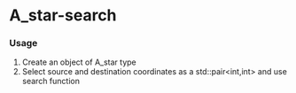 # A_star-search

### Usage
1. Create an object of A_star type
2. Select source and destination coordinates as a std::pair<int,int> and use search function
